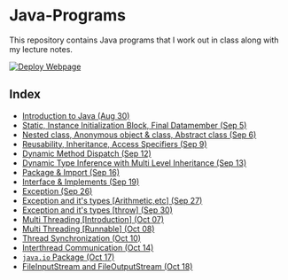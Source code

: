 # Java-Programs

This repository contains Java programs that I work out in class along with my lecture notes.

[![Deploy Webpage](https://github.com/kbdharun/Java-Programs/actions/workflows/pages.yml/badge.svg)](https://github.com/kbdharun/Java-Programs/actions/workflows/pages.yml)

## Index

- [Introduction to Java (Aug 30)](Class/Aug_30_class/notes.md)
- [Static, Instance Initialization Block, Final Datamember (Sep 5)](Class/Sep_5_class/notes.md)
- [Nested class, Anonymous object & class, Abstract class (Sep 6)](Class/Sep_6_class/notes.md)
- [Reusability, Inheritance, Access Specifiers (Sep 9)](Class/Sep_9_class/notes.md)
- [Dynamic Method Dispatch (Sep 12)](Class/Sep_12_class/notes.md)
- [Dynamic Type Inference with Multi Level Inheritance (Sep 13)](Class/Sep_13_class/notes.md)
- [Package & Import (Sep 16)](Class/Sep_16_class/notes.md)
- [Interface & Implements (Sep 19)](Class/Sep_19_class/notes.md)
- [Exception (Sep 26)](Class/Sep_26_class/notes.md)
- [Exception and it's types [Arithmetic,etc] (Sep 27)](Class/Sep_27_class/notes.md)
- [Exception and it's types [throw] (Sep 30)](Class/Sep_30_class/notes.md)
- [Multi Threading [Introduction] (Oct 07)](Class/Oct_07_class/notes.md)
- [Multi Threading [Runnable] (Oct 08)](Class/Oct_08_class/notes.md)
- [Thread Synchronization (Oct 10)](Class/Oct_10_class/notes.md)
- [Interthread Communication (Oct 14)](Class/Oct_14_class/notes.md)
- [`java.io` Package (Oct 17)](Class/Oct_17_class/notes.md)
- [FileInputStream and FileOutputStream (Oct 18)](Class/Oct_18_class/notes.md)

